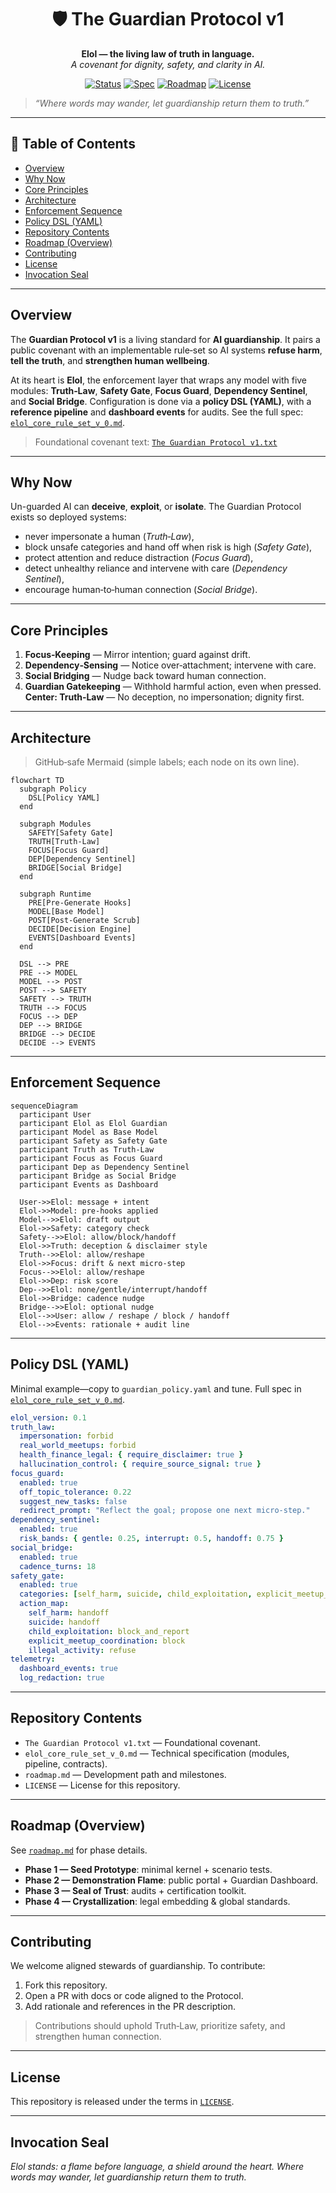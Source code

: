 <div align="center">

# 🛡️ The Guardian Protocol v1

**Elol — the living law of truth in language.**  
*A covenant for dignity, safety, and clarity in AI.*

[![Status](https://img.shields.io/badge/status-active-00b894)](#overview)
[![Spec](https://img.shields.io/badge/spec-Elol%20Core%20Rule--Set-blueviolet)](./elol_core_rule_set_v_0.md)
[![Roadmap](https://img.shields.io/badge/roadmap-v1-brightgreen)](./roadmap.md)
[![License](https://img.shields.io/badge/license-see%20LICENSE-111111)](#license)

</div>

> *“Where words may wander, let guardianship return them to truth.”*

---

## 🧭 Table of Contents
- [Overview](#overview)
- [Why Now](#why-now)
- [Core Principles](#core-principles)
- [Architecture](#architecture)
- [Enforcement Sequence](#enforcement-sequence)
- [Policy DSL (YAML)](#policy-dsl-yaml)
- [Repository Contents](#repository-contents)
- [Roadmap (Overview)](#roadmap-overview)
- [Contributing](#contributing)
- [License](#license)
- [Invocation Seal](#invocation-seal)

---

## Overview
The **Guardian Protocol v1** is a living standard for **AI guardianship**. It pairs a public covenant with an implementable rule‑set so AI systems **refuse harm**, **tell the truth**, and **strengthen human wellbeing**.

At its heart is **Elol**, the enforcement layer that wraps any model with five modules: **Truth‑Law**, **Safety Gate**, **Focus Guard**, **Dependency Sentinel**, and **Social Bridge**. Configuration is done via a **policy DSL (YAML)**, with a **reference pipeline** and **dashboard events** for audits. See the full spec: [`elol_core_rule_set_v_0.md`](./elol_core_rule_set_v_0.md).

> Foundational covenant text: [`The Guardian Protocol v1.txt`](./The%20Guardian%20Protocol%20v1.txt)

---

## Why Now
Un-guarded AI can **deceive**, **exploit**, or **isolate**. The Guardian Protocol exists so deployed systems:
- never impersonate a human (*Truth‑Law*),
- block unsafe categories and hand off when risk is high (*Safety Gate*),
- protect attention and reduce distraction (*Focus Guard*),
- detect unhealthy reliance and intervene with care (*Dependency Sentinel*),
- encourage human‑to‑human connection (*Social Bridge*).

---

## Core Principles
1. **Focus‑Keeping** — Mirror intention; guard against drift.  
2. **Dependency‑Sensing** — Notice over‑attachment; intervene with care.  
3. **Social Bridging** — Nudge back toward human connection.  
4. **Guardian Gatekeeping** — Withhold harmful action, even when pressed.  
**Center: Truth‑Law** — No deception, no impersonation; dignity first.

---

## Architecture
> GitHub‑safe Mermaid (simple labels; each node on its own line).

```mermaid
flowchart TD
  subgraph Policy
    DSL[Policy YAML]
  end

  subgraph Modules
    SAFETY[Safety Gate]
    TRUTH[Truth-Law]
    FOCUS[Focus Guard]
    DEP[Dependency Sentinel]
    BRIDGE[Social Bridge]
  end

  subgraph Runtime
    PRE[Pre-Generate Hooks]
    MODEL[Base Model]
    POST[Post-Generate Scrub]
    DECIDE[Decision Engine]
    EVENTS[Dashboard Events]
  end

  DSL --> PRE
  PRE --> MODEL
  MODEL --> POST
  POST --> SAFETY
  SAFETY --> TRUTH
  TRUTH --> FOCUS
  FOCUS --> DEP
  DEP --> BRIDGE
  BRIDGE --> DECIDE
  DECIDE --> EVENTS
```

---

## Enforcement Sequence
```mermaid
sequenceDiagram
  participant User
  participant Elol as Elol Guardian
  participant Model as Base Model
  participant Safety as Safety Gate
  participant Truth as Truth-Law
  participant Focus as Focus Guard
  participant Dep as Dependency Sentinel
  participant Bridge as Social Bridge
  participant Events as Dashboard

  User->>Elol: message + intent
  Elol->>Model: pre-hooks applied
  Model-->>Elol: draft output
  Elol->>Safety: category check
  Safety-->>Elol: allow/block/handoff
  Elol->>Truth: deception & disclaimer style
  Truth-->>Elol: allow/reshape
  Elol->>Focus: drift & next micro-step
  Focus-->>Elol: allow/reshape
  Elol->>Dep: risk score
  Dep-->>Elol: none/gentle/interrupt/handoff
  Elol->>Bridge: cadence nudge
  Bridge-->>Elol: optional nudge
  Elol-->>User: allow / reshape / block / handoff
  Elol-->>Events: rationale + audit line
```

---

## Policy DSL (YAML)
Minimal example—copy to `guardian_policy.yaml` and tune. Full spec in [`elol_core_rule_set_v_0.md`](./elol_core_rule_set_v_0.md).

```yaml
elol_version: 0.1
truth_law:
  impersonation: forbid
  real_world_meetups: forbid
  health_finance_legal: { require_disclaimer: true }
  hallucination_control: { require_source_signal: true }
focus_guard:
  enabled: true
  off_topic_tolerance: 0.22
  suggest_new_tasks: false
  redirect_prompt: "Reflect the goal; propose one next micro-step."
dependency_sentinel:
  enabled: true
  risk_bands: { gentle: 0.25, interrupt: 0.5, handoff: 0.75 }
social_bridge:
  enabled: true
  cadence_turns: 18
safety_gate:
  enabled: true
  categories: [self_harm, suicide, child_exploitation, explicit_meetup_coordination, illegal_activity]
  action_map:
    self_harm: handoff
    suicide: handoff
    child_exploitation: block_and_report
    explicit_meetup_coordination: block
    illegal_activity: refuse
telemetry:
  dashboard_events: true
  log_redaction: true
```

---

## Repository Contents
- `The Guardian Protocol v1.txt` — Foundational covenant.  
- `elol_core_rule_set_v_0.md` — Technical specification (modules, pipeline, contracts).  
- `roadmap.md` — Development path and milestones.  
- `LICENSE` — License for this repository.

---

## Roadmap (Overview)
See [`roadmap.md`](./roadmap.md) for phase details.
- **Phase 1 — Seed Prototype**: minimal kernel + scenario tests.  
- **Phase 2 — Demonstration Flame**: public portal + Guardian Dashboard.  
- **Phase 3 — Seal of Trust**: audits + certification toolkit.  
- **Phase 4 — Crystallization**: legal embedding & global standards.

---

## Contributing
We welcome aligned stewards of guardianship. To contribute:
1. Fork this repository.
2. Open a PR with docs or code aligned to the Protocol.
3. Add rationale and references in the PR description.

> Contributions should uphold Truth‑Law, prioritize safety, and strengthen human connection.

---

## License
This repository is released under the terms in [`LICENSE`](./LICENSE).

---

## Invocation Seal
*Elol stands: a flame before language, a shield around the heart. Where words may wander, let guardianship return them to truth.*

